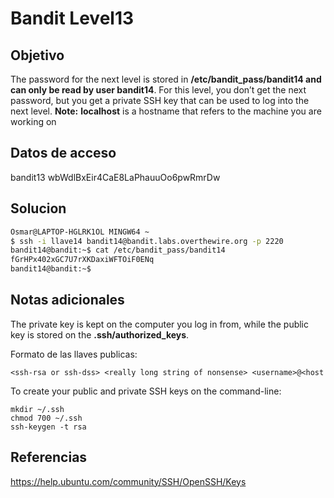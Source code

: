 # Bandit Level13

## Objetivo
The password for the next level is stored in **/etc/bandit_pass/bandit14 and can only be read by user bandit14**. For this level, you don’t get the next password, but you get a private SSH key that can be used to log into the next level. **Note:** **localhost** is a hostname that refers to the machine you are working on

## Datos de acceso
bandit13
wbWdlBxEir4CaE8LaPhauuOo6pwRmrDw

## Solucion
```bash
Osmar@LAPTOP-HGLRK1OL MINGW64 ~
$ ssh -i llave14 bandit14@bandit.labs.overthewire.org -p 2220
bandit14@bandit:~$ cat /etc/bandit_pass/bandit14
fGrHPx402xGC7U7rXKDaxiWFTOiF0ENq
bandit14@bandit:~$


```

## Notas adicionales
The private key is kept on the computer you log in from, while the public key is stored on the **.ssh/authorized_keys**.

Formato de las llaves publicas:
```
<ssh-rsa or ssh-dss> <really long string of nonsense> <username>@<host
```

To create your public and private SSH keys on the command-line:
```
mkdir ~/.ssh
chmod 700 ~/.ssh
ssh-keygen -t rsa
```

## Referencias
https://help.ubuntu.com/community/SSH/OpenSSH/Keys